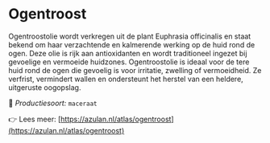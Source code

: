 # Ogentroost

Ogentroostolie wordt verkregen uit de plant Euphrasia officinalis en staat bekend om haar verzachtende en kalmerende werking op de huid rond de ogen. Deze olie is rijk aan antioxidanten en wordt traditioneel ingezet bij gevoelige en vermoeide huidzones. Ogentroostolie is ideaal voor de tere huid rond de ogen die gevoelig is voor irritatie, zwelling of vermoeidheid. Ze verfrist, vermindert wallen en ondersteunt het herstel van een heldere, uitgeruste oogopslag.

🔧 *Productiesoort:* `maceraat`

👉 Lees meer: [https://azulan.nl/atlas/ogentroost](https://azulan.nl/atlas/ogentroost)